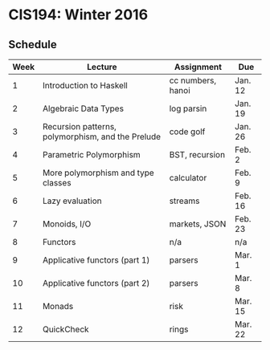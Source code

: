 # CIS194: Winter 2016

## Schedule

Week | Lecture                                           | Assignment        | Due     |
---- | ------------------------------------------------- | ----------------- | ------- |
1    | Introduction to Haskell                           | cc numbers, hanoi | Jan. 12 |
2    | Algebraic Data Types                              | log parsin        | Jan. 19 |
3    | Recursion patterns, polymorphism, and the Prelude | code golf         | Jan. 26 |
4    | Parametric Polymorphism                           | BST, recursion    | Feb. 2  |
5    | More polymorphism and type classes                | calculator        | Feb. 9  |
6    | Lazy evaluation                                   | streams           | Feb. 16 |
7    | Monoids, I/O                                      | markets, JSON     | Feb. 23 |
8    | Functors                                          | n/a               | n/a     |
9    | Applicative functors (part 1)                     | parsers           | Mar. 1  |
10   | Applicative functors (part 2)                     | parsers           | Mar. 8  |
11   | Monads                                            | risk              | Mar. 15 |
12   | QuickCheck                                        | rings             | Mar. 22 |

